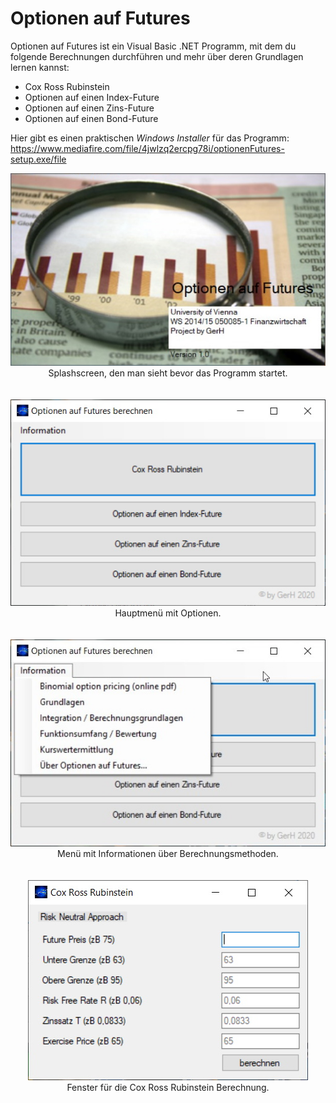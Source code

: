 # Optionen auf Futures
Optionen auf Futures ist ein Visual Basic .NET Programm, mit dem du folgende Berechnungen durchführen und mehr über deren Grundlagen lernen kannst:

 - Cox Ross Rubinstein
 - Optionen auf einen Index-Future
 - Optionen auf einen Zins-Future
 - Optionen auf einen Bond-Future

Hier gibt es einen praktischen *Windows Installer* für das Programm: https://www.mediafire.com/file/4jwlzq2ercpg78i/optionenFutures-setup.exe/file


<p align="center">
<img src="https://raw.githubusercontent.com/gh28942/OptionenFutures/master/screenshot/of-screenshot-1.jpg">
<br>Splashscreen, den man sieht bevor das Programm startet.</br>
<br><br>

<img src="https://raw.githubusercontent.com/gh28942/OptionenFutures/master/screenshot/of-screenshot-2.jpg">
<br>Hauptmenü mit Optionen.</br>
<br><br>

<img src="https://raw.githubusercontent.com/gh28942/OptionenFutures/master/screenshot/of-screenshot-3.jpg">
<br>Menü mit Informationen über Berechnungsmethoden.</br>
<br><br>

<img src="https://raw.githubusercontent.com/gh28942/OptionenFutures/master/screenshot/of-screenshot-4.jpg">
<br>Fenster für die Cox Ross Rubinstein Berechnung.</br>
<br><br>
</p>
